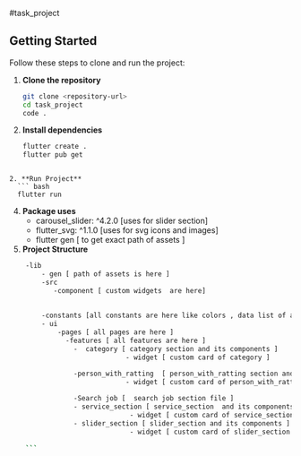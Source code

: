 #task_project

## Getting Started

Follow these steps to clone and run the project:

1. **Clone the repository**
    ```bash
    git clone <repository-url>
    cd task_project
    code .
    ```

2. **Install dependencies**
    ``` bash
    flutter create .
    flutter pub get
  ```

2. **Run Project**
    ``` bash
    flutter run
  ```

4. **Package uses**
     - carousel_slider: ^4.2.0 [uses for slider section]
     - flutter_svg: ^1.1.0 [uses for svg icons and images]
     - flutter gen  [ to get exact path of assets ]
5. **Project Structure**
```bash
    -lib
        - gen [ path of assets is here ]
        -src
           -component [ custom widgets  are here]
               
            
        -constants [all constants are here like colors , data list of all sections]
        - ui 
            -pages [ all pages are here ]
              -features [ all features are here ]
                -  category [ category section and its components ]
                             - widget [ custom card of category ]

                -person_with_ratting  [ person_with_ratting section and its components ]
                             - widget [ custom card of person_with_ratting ]
                
                -Search job [  search job section file ]
                - service_section [ service_section  and its components ]
                              - widget [ custom card of service_section ]
                - slider_section [ slider_section and its components ]
                              - widget [ custom card of slider_section ]
    
    ```

     